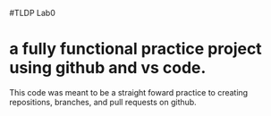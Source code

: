 #TLDP Lab0 
# a fully functional practice project using github and vs code.
This code was meant to be a straight foward practice to creating repositions, branches, and pull requests on github.
